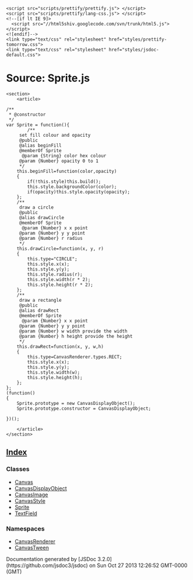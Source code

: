 <!DOCTYPE html>
<html lang="en">
<head>
    <meta charset="utf-8">
    <title>JSDoc: Source: Sprite.js</title>

    <script src="scripts/prettify/prettify.js"> </script>
    <script src="scripts/prettify/lang-css.js"> </script>
    <!--[if lt IE 9]>
      <script src="//html5shiv.googlecode.com/svn/trunk/html5.js"></script>
    <![endif]-->
    <link type="text/css" rel="stylesheet" href="styles/prettify-tomorrow.css">
    <link type="text/css" rel="stylesheet" href="styles/jsdoc-default.css">
</head>

<body>

<div id="main">

# Source: Sprite.js

    <section>
        <article>

    /**
     * @constructor
     */
    var Sprite = function(){
    		/**
    	 set fill colour and opacity
    	 @public
    	 @alias beginFill
    	 @memberOf Sprite
    	  @param {String} color hex colour
    	 @param {Number} opacity 0 to 1
    	 */
    	this.beginFill=function(color,opacity)
    	{
    		if(!this.style)this.build();
    		this.style.backgroundColor(color);
    		if(opacity)this.style.opacity(opacity);
    	};
    	/**
    	 draw a circle
    	 @public
    	 @alias drawCircle
    	 @memberOf Sprite
    	  @param {Number} x x point
    	 @param {Number} y y point
    	 @param {Number} r radius
    	 */
    	this.drawCircle=function(x, y, r)
    	{
    		this.type="CIRCLE";
    		this.style.x(x);
    		this.style.y(y);
    		this.style.radius(r);
    		this.style.width(r * 2);
    		this.style.height(r * 2);
    	};
    	/**
    	 draw a rectangle
    	 @public
    	 @alias drawRect
    	 @memberOf Sprite
    	  @param {Number} x x point
    	 @param {Number} y y point
    	 @param {Number} w width provide the width
    	 @param {Number} h height provide the height
    	 */
    	this.drawRect=function(x, y, w,h)
    	{
    		this.type=CanvasRenderer.types.RECT;
    		this.style.x(x);
    		this.style.y(y);
    		this.style.width(w);
    		this.style.height(h);
    	};
    };
    (function()
    {
    	Sprite.prototype = new CanvasDisplayObject();
    	Sprite.prototype.constructor = CanvasDisplayObject;

    })();

        </article>
    </section>

</div>

<nav>

## [Index](index.html)

### Classes

*   [Canvas](Canvas.html)
*   [CanvasDisplayObject](CanvasDisplayObject.html)
*   [CanvasImage](CanvasImage.html)
*   [CanvasStyle](CanvasStyle.html)
*   [Sprite](Sprite.html)
*   [TextField](TextField.html)

### Namespaces

*   [CanvasRenderer](CanvasRenderer.html)
*   [CanvasTween](CanvasTween.html)
</nav>

<footer>
    Documentation generated by [JSDoc 3.2.0](https://github.com/jsdoc3/jsdoc) on Sun Oct 27 2013 12:26:52 GMT-0000 (GMT)
</footer>

<script> prettyPrint(); </script>
<script src="scripts/linenumber.js"> </script>
</body>
</html>